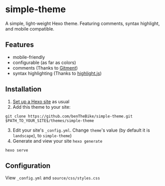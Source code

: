 # simple-theme
A simple, light-weight Hexo theme. Featuring comments, syntax highlight, and mobile compatible.

## Features
- mobile-friendly
- configurable (as far as colors)
- comments (Thanks to [Gitment](https://github.com/imsun/gitment))
- syntax highlighting (Thanks to [highlight.js](https://highlightjs.org/))

## Installation
1. [Set up a Hexo site](https://hexo.io/docs/setup) as usual
2. Add this theme to your site: 

```git clone https://github.com/benTheBike/simple-theme.git $PATH_TO_YOUR_SITE$/themes/simple-theme```

3. Edit your site's ```_config.yml```. Change ```theme```'s value (by default it is ```landscape```), to ```simple-theme```)
4. Generate and view your site
```hexo generate```

```hexo serve```

## Configuration
View ```_config.yml``` and ```source/css/styles.css```
